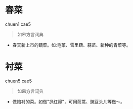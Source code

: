 # 春菜
chuen1 cae5
> 如皋方言词典
- 春天新上市的蔬菜。如:毛菜、雪里蕻、蒜苗、新种的青菜等。

# 衬菜
chuen5 cae5
> 如皋方言词典
- 做陪衬的菜。如做"扒红蹄"，可用茼蒿、豌豆头儿等做～。
